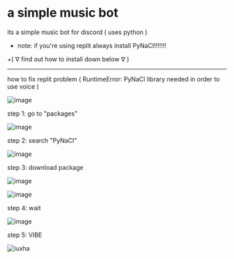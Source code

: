 # a simple music bot 
its a simple music bot for discord ( uses python ) 

- note:
if you're using replit always install PyNaCl!!!!!!! 

+( ᐁ find out how to install down below ᐁ )


--------------------------------------------------------------------------------------------------------------------------------------------------



how to fix replit problem ( RuntimeError: PyNaCl library needed in order to use voice ) 

![image](https://user-images.githubusercontent.com/90879002/143012279-ecae2365-a4b4-482a-8ae6-a536650b4fa8.png)



step 1:
go to "packages"

![image](https://user-images.githubusercontent.com/90879002/143012647-a8907e6b-4e85-4c52-8c65-5f66f2117b37.png)



step 2:
search "PyNaCl"

![image](https://user-images.githubusercontent.com/90879002/143012909-c1d192f3-04c8-4af4-9429-9e87e994adec.png)



step 3: 
download package

![image](https://user-images.githubusercontent.com/90879002/143013943-292cde1b-ef62-41de-ac3a-0d57f2109809.png)

![image](https://user-images.githubusercontent.com/90879002/143014013-8226a675-0716-41a5-b4c7-9ef4b4d1db10.png)



step 4: 
wait

![image](https://user-images.githubusercontent.com/90879002/143014085-ecf15515-3c2e-4a10-add8-d68232f71058.png)




step 5:
VIBE

![iuxha](https://user-images.githubusercontent.com/90879002/143014653-026ac34e-23c1-4770-a543-ad66bf34ad76.gif)
















